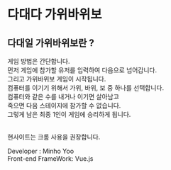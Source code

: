 # 다대다 가위바위보

<h2>다대일 가위바위보란 ?</h2>
게임 방법은 간단합니다.<br>
먼저 게임에 참가할 유저를 입력하여 다음으로 넘어갑니다.<br>
그리고 가위바위보 게임이 시작됩니다.<br>
컴퓨터를 이기기 위해서 가위, 바위, 보 중 하나를 선택합니다.<br>
컴퓨터와 같은 수를 내거나 이기면 살아남고<br>
죽으면 다음 스테이지에 참가할 수 없습니다.<br>
그렇게 남은 최종 1인이 게임에 승리하게 됩니다.<br>
<br>
<p>현사이트는 크롬 사용을 권장합니다.</p>
<p>Developer : Minho Yoo<br>
Front-end FrameWork: Vue.js</p>
